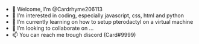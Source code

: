 - 👋 Welcome, I’m @Cardrhyme206113
- 👀 I’m interested in coding, especially javascript, css, html and python
- 🌱 I’m currently learning on how to setup pterodactyl on a virtual machine
- 💞️ I’m looking to collaborate on ...
- 📫 You can reach me trough discord (Card#9999)
